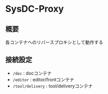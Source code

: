 # SysDC-Proxy

## 概要

各コンテナへのリバースプロキシとして動作する

## 接続設定

- `/doc` : docコンテナ
- `/editor` : editor/frontコンテナ
- `/tool/delivery` : tool/deliveryコンテナ
